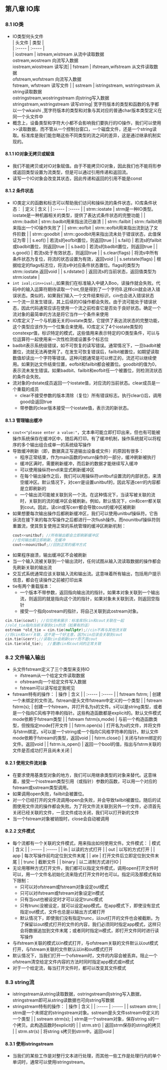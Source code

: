 ## 第八章 IO库
### 8.1 IO类
  + IO类型何头文件   
    | 头文件 | 类型 |    
    | :----- | :----- |    
    | iostream |  istream,wistream 从流中读取数据<br> ostream,wostream 向流写入数据<br>iostream,wiostream 读写流|
    | fstream | ifstream,wifstream 从文件读取数据<br> ofstream,wofstream 向流写入数据<br> fstream, wfstream 读写文件 | 
    | sstream | istringstream, wstringstream 从string读取数据<br> ostringstream,wostringstream 向string写入数据<br> stringstream,wstringstream 读写string| 
    宽字符版本的类型和函数的名字都以一个wkaishi ,宽字符版本的类型和对象与其对应的普通char版本类型定义在同一个头文件中
  + 概念上，设备类型和字符大小都不会影响我们要执行的IO操作，我们可以使用>>读取数据，而不管从一个控制台窗口，一个磁盘文件，还是一个string读取。标准库是我们能忽略这些不同类型的流之间的差异，这是通过继承机制实现的。

#### 8.1.1 IO对象无拷贝或赋值
  + 我们不能拷贝或对IO对象赋值。由于不能拷贝IO对象，因此我们也不能将形参或返回类型设置为流类型，但是可以通过引用传递和返回流。
  + 读写一个IO对象会改变其状态，因此传递和返回的引用不能是const

#### 8.1.2 条件状态
  + IO类定义的函数和标志可以帮助我们访问和操纵流的条件状态，IO库条件状态：
    | 定义 | 含义 |
    | :----- | :----- |
    | strm::iostate | strm是一种IO类型。iostate是一种机器相关的类型，提供了表达式条件状态的完整功能 | 
    | strm::badbit | strm::badbit用来指出流已崩溃 |
    | strm::failbit | strm::failbit用来指出一个IO操作失败了 | 
    | strm::eofbit | strm::eofbit用来指出流到达了文件阶数 |
    | strm::goodbit | strm::goodbit用来指出流未处于错误状态，此值保证为零 |
    | s.eof() | 若流s的eofbit置位，则返回true | 
    | s.fail() | 若流s的failbit或badbit置位，则返回true | 
    | s.bad() | 若流s的badbit置位，则返回true | 
    | s.good() | 若流s处于有效状态，则返回true | 
    | s.clear(flags) | 将流s中所有条件状态为复位，将流的状态设置为有效，返回void | 
    | s.setstate(flags) | 根据给定的flags标志位，将流s中对应条件状态置位。flags的类型为strm::iostate.返回void |
    | s.rdstate() | 返回流s的当前状态，返回值类型为strm:iostate | 
  + `int ival;cin>>ival;`,如果我们在标准输入中键入Boo，读操作就会失败。代码中的输入运算符期待读取一个int,但是得到了一个字符B.这样cin就会进入错误状态。类似的，如果我们输入一个文件结束标识，cin也会进入错误状态
  + 一个流一旦发生错误，其上后续的IO操作都会失败。由于流可能处于错误状态，因此代码通常应该在使用一个流之前检查它是否处于良好状态。确定一个流对象的最简单的方法是将它当作一个条件来使用
  + IO库定义了一个与机器无关的iostate类型，它提供了表达流状态的完整功能，这个类型应该作为一个位集合来使用。IO库定义了4个iostate类型的constexpr值，标识特定的模式，这些值用来表示特定的IO类型条件，可以与位运算符一起使用来一次性检测或设置多个标志位
  + badbit表示系统级错误，如不可恢复的读写错误。通常情况下，一旦badbit被置位，流就无法再使用了。在发生可恢复错误后，failbit被置位，如期望读取数值却读出一个字符等错误。这种问题通常是可以修正的，流还可以继续使用。如果到达文件结束位置，eofbit和failbit都会被置位。goodbit的值为0，表示流未发生错误。如果badbit、failbit和eofbit任一个被置位，则检测流状态的条件会失败。
  + 流对象的rdstate成员返回一个iostate值，对应流的当前状态。clear成员是一个重载的成员
    + clear不接受参数的版本清除（复位）所有错误标志。执行clear()后，调用good会返回true
    + 带参数的clear版本接受一个iostate值，表示流的新状态。

#### 8.1.3 管理输出缓冲
  + `cout<<"please enter a value:"`，文本串可能立即打印出来，但也有可能被操作系统保存在缓冲区中，随后再打印。有了缓冲机制，操作系统就可以将程序的多个输出组合成单一的系统级写操作
  + 导致缓冲刷新（即，数据真正写道输出设备或文件）的原因有很多：
    + 程序正常结束，作为main函数的return操作的一部分，缓冲刷新被执行
    + 缓冲区满时，需要刷新缓冲，而后新的数据才能继续写入缓冲
    + 可以使用操纵符endl来显式刷新缓冲区
    + 在每个输出操作之后，我们可以用操纵符unitbuf设置流的内部状态，来清空缓冲区。默认情况下，对cerr是设置unitbuf的，因此写道cerr的内容都是立即刷新的
    + 一个输出流可能被关联到另一个流。在这种情况下，当读写被关联的流时，关联到的流的缓冲区会被刷新。例如，默认情况下，cin和cerr都关联到cout。因此，读cin或写cerr都会导致cout的缓冲区被刷新
  + 如果想要每次输出操作后都刷新缓冲区，我们可以使用unitbuf操纵符。它告诉流在接下来的每次写操作之后都进行一次flush操作。而nounitbuf操纵符则重置流，使其恢复使用正常的系统管理的缓冲区刷新机制：
    ```cpp
    cout<<unitbuf; //所有输出都会立即刷新缓冲区
    //任何输出都立即刷新，无缓冲
    cout<<nounitbuf;//回到正常的缓冲方式
    ```
  + 如果程序崩溃，输出缓冲区不会被刷新
  + 当一个输入流被关联到一个输出流时，任何试图从输入流读取数据的操作都会先刷新关联的输出流
  + 交互式系统通常应该关联输入流和输出流。这意味着所有输出，包括用户提示信息，都会在读操作之前被打印出来
  + tie有两个重载版本：
    + 一个版本不带参数，返回指向输出流的指针。如果本对象关联到一个输出流，则返回的就是指向这个流的指针，如果对象未关联到流，则返回空指针
    + 接受一个指向ostream的指针，将自己关联到此ostream对象。
   ```cpp
   cin.tie(&cout); //仅仅用来展示：标准库将cin和cout关联在一起
   //old_tie指向当前关联到cin的流（如果有的话）
   ostream *old_tie = cin.tie(nullptr);//cin不再与其他流关联
   //将cin和cerr关联，这不是一个好主意，因为cin应该会关联到cout
   cin.tie(&cerr);//读取cin会刷新cerr而不是cout
   cin.tie(old_tie);  //重建cin和cout间的正常关联
   ```
   
### 8.2 文件输入输出
  + 头文件fstream定义了三个类型来支持IO
    + ifstream从一个给定文件读取数据
    + ofstream向一个给定文件写入数据
    + fstream可以读写给定我呢见
  + fstream特有的操作：
    | 操作 | 含义 |
    | :----- | :----- |
    | fstream fstrm; | 创建一个未绑定的文件流。fstream是头文件fstream中定义的一个类型 |
    | fstream fstrm(s); | 创建一个fstream，并打开名为s的文件。s可以是string类型，或者是一个指向C风格字符串的指针。这些构造函数都是explicit的。默认文件模式mode依赖于fstream类型 | 
    | fstream fstrm(s,mode) | 与前一个构造函数类型，但按指定mode打开文件 |
    | fstrm.open(s) | 打开名为s的文件，并将文件与fstrm绑定。s可以是一个string或一个指向C风格字符串的指针。默认文件mode依赖于fstream的类型，返回void |
    | fstrm.close() | 关闭与fstrm绑定的文件。返回void |
    | fstrm.is_open() | 返回一个bool的值，指出与fstrm关联的文件是否成功打开且尚未关闭 |

#### 8.2.1 使用文件流对象
  + 在要求使用基类型对象的地方，我们可以用继承类型的对象来替代。这意味着，接受一个iostream类型引用（或指针）参数的函数，可以用一个对应的fstream或sstream类型调用。
  + 如果调用open失败，failbit会被置位。
  + 对一个已经打开的文件流调用open会失败，并会导致failbit被置位。随后的试图使用文件流的操作都会失败。为了将文件流关联到另外一个文件，必须首先关闭已经关联的文件，一旦文件成功关闭，我们可以打开新的文件
  + 当一个fstream对象被销毁时，close会自动被调用

#### 8.2.2 文件模式
  + 每个流都有一个关联的文件模式，用来指出如何使用文件。文件模式：
   | 模式 | 含义 |
   | :----- | :----- |
   | in | 以读的方式打开 | 
   | out | 以写的方式打开 |
   | app | 每次写操作前均定位到文件末尾 |
   | ate | 打开文件后立即定位到文件末尾 |
   | trunc | 截断文件 |
   | binary | 以二进制方式进行IO |
  + 无论用哪种方式打开文件，我们都可以指定文件模式，调用open打开文件时可以，用一个文件名初始化流来隐式打开文件时也可以。指定问及那模式有如下限制：
    + 只可以对ofstream或fstream对象设定out模式
    + 只可以对ifstream或fstream对象设定in模式
    + 只有当out也被设定时才可以设定trunc模式
    + 只有trunc没被设定，就可以设定app模式。在app模式下，即使没有显式指定out模式，文件也总是以输出方式被打开
    + 默认情况下，即使我们没有指定trunc，以out打开的文件也会被截断。为了保留以out模式打开的文件的内容，我们必须同时指定app模式，这样只会将数据追加到文件末尾；或者同时指定in模式，即打开文件同时进行读写操作
  + 与ifstream关联的模式以in模式打开，与ofstream关联的文件默认以out模式打开，与fstream关联的文件默认以in和out模式打开
  + 默认情况下，当我们打开一个ofstream时，文件的内容会被丢弃。阻止一个ofstream清空给定文件内容的方法时同时指定app模式或in模式
  + 对于一个给定流，每当打开文件时，都可以改变其文件模式

### 8.3 string流
  + istringstream从string读取数据，ostringstream向string写入数据，stringstream即可从string读数据也可向string写数据
  + stringstream特有的操作：
    | 操作 | 含义 |
    | :----- | :----- |
    | sstream strm; | strm是一个未绑定的stringstream对象。sstream是头文件sstream中定义的一个类型 | 
    | sstream strm(s); | strm是一个sstream对象，保存string s的一个拷贝。此构造函数时explicit的 |
    | strm.str() | 返回strm保存的string的拷贝 | 
    | strm.str(s) | 将string s拷贝到strm中。返回void |

#### 8.3.1 使用istringstream
  + 当我们的某些工作是对整行文本进行处理，而其他一些工作是处理行内的单个单词时，通常可以使用istringstream。


